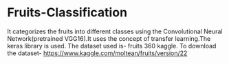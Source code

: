 # Fruits-Classification
It categorizes the fruits into different classes using the Convolutional Neural Network(pretrained VGG16).It uses the concept of transfer learning.The keras library is used.
The dataset used is- fruits 360 kaggle.
To download the dataset-
https://www.kaggle.com/moltean/fruits/version/22
